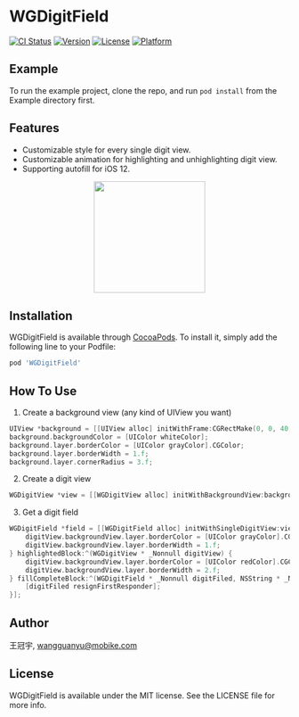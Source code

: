 # WGDigitField

[![CI Status](https://img.shields.io/travis/王冠宇/WGDigitField.svg?style=flat)](https://travis-ci.org/王冠宇/WGDigitField)
[![Version](https://img.shields.io/cocoapods/v/WGDigitField.svg?style=flat)](https://cocoapods.org/pods/WGDigitField)
[![License](https://img.shields.io/cocoapods/l/WGDigitField.svg?style=flat)](https://cocoapods.org/pods/WGDigitField)
[![Platform](https://img.shields.io/cocoapods/p/WGDigitField.svg?style=flat)](https://cocoapods.org/pods/WGDigitField)

## Example

To run the example project, clone the repo, and run `pod install` from the Example directory first.

## Features

* Customizable style for every single digit view.
* Customizable animation for highlighting and unhighlighting digit view. 
* Supporting autofill for iOS 12. 

<div align=center>
<img src=https://s1.ax1x.com/2018/10/19/iwvqAS.png width=200/>
</div>

## Installation

WGDigitField is available through [CocoaPods](https://cocoapods.org). To install
it, simply add the following line to your Podfile:

```ruby
pod 'WGDigitField'
```

## How To Use

1. Create a background view (any kind of UIView you want)
```objectivec
UIView *background = [[UIView alloc] initWithFrame:CGRectMake(0, 0, 40, 45)];
background.backgroundColor = [UIColor whiteColor];
background.layer.borderColor = [UIColor grayColor].CGColor;
background.layer.borderWidth = 1.f;
background.layer.cornerRadius = 3.f;
```

2. Create a digit view
```objectivec
WGDigitView *view = [[WGDigitView alloc] initWithBackgroundView:background digitFont:[UIFont systemFontOfSize:25.f] digitColor:[UIColor blackColor]];
```

3. Get a digit field
```objectivec
WGDigitField *field = [[WGDigitField alloc] initWithSingleDigitView:view numberOfDigits:6 leadSpacing:25.f tailSpacing:25.f weakenBlock:^(WGDigitView * _Nonnull digitView) {
    digitView.backgroundView.layer.borderColor = [UIColor grayColor].CGColor;
    digitView.backgroundView.layer.borderWidth = 1.f;
} highlightedBlock:^(WGDigitView * _Nonnull digitView) {
    digitView.backgroundView.layer.borderColor = [UIColor redColor].CGColor;
    digitView.backgroundView.layer.borderWidth = 2.f;
} fillCompleteBlock:^(WGDigitField * _Nonnull digitFiled, NSString * _Nonnull text) {
    [digitFiled resignFirstResponder];
}];
```

## Author

王冠宇, wangguanyu@mobike.com

## License

WGDigitField is available under the MIT license. See the LICENSE file for more info.
